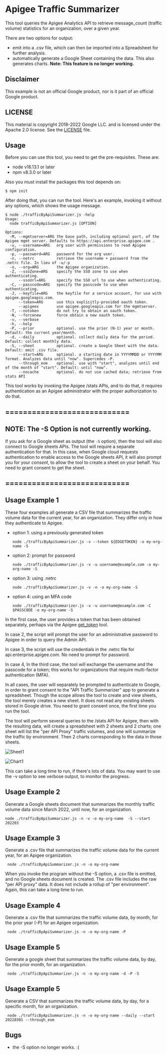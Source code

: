 # Apigee Traffic Summarizer

This tool queries the Apigee Analytics API to retrieve message_count (traffic
volume) statistics for an organization, over a given year.

There are two options for output:

- emit into a .csv file, which can then be imported into a Spreadsheet for further analysis.
- automatically generate a Google Sheet containing the data. This also generates charts. **Note: This feature is no longer working.**

## Disclaimer

This example is not an official Google product, nor is it part of an official Google product.

## LICENSE

This material is copyright 2018-2022 Google LLC.
and is licensed under the Apache 2.0 license. See the [LICENSE](LICENSE) file.

## Usage

Before you can use this tool, you need to get the pre-requisites. These are:
 * node v16.13.1 or later
 * npm v8.3.0 or later

Also you must install the packages this tool depends on:
```
$ npm init
```

After doing that, you can run the tool. Here's an example, invoking it without
any options, which shows the usage message.

```
$ node ./trafficByApiSummarizer.js -help
Usage:
  node trafficByApiSummarizer.js [OPTION]

Options:
  -M, --mgmtserver=ARG the base path, including optional port, of the Apigee mgmt server. Defaults to https://api.enterprise.apigee.com .
  -u, --username=ARG   org user with permissions to read Apigee configuration.
  -p, --password=ARG   password for the org user.
  -n, --netrc          retrieve the username + password from the .netrc file. In lieu of -u/-p
  -o, --org=ARG        the Apigee organization.
  -Z, --ssoZone=ARG    specify the SSO zone to use when authenticating.
      --ssoUrl=ARG     specify the SSO url to use when authenticating.
  -C, --passcode=ARG   specify the passcode to use when authenticating.
  -J, --keyfile=ARG    the keyfile for a service account, for use with apigee.googleapis.com.
      --token=ARG      use this explicitly-provided oauth token.
      --apigeex        use apigee.googleapis.com for the mgmtserver.
  -T, --notoken        do not try to obtain an oauth token.
  -N, --forcenew       force obtain a new oauth token.
  -v, --verbose
  -h, --help
  -P, --prior          optional. use the prior (N-1) year or month. Default: the current year/month.
  -d, --daily          optional. collect daily data for the period. Default: collect monthly data.
  -S, --sheet          optional. create a Google Sheet with the data. Default: emit .csv file.
      --start=ARG      optional. a starting date in YYYYMMDD or YYYYMM format. Analyzes data until "now". Supercedes -P.
      --through_eom    optional. use with "start", analyzes until end of the month of "start". Default: until "now".
      --nocache        optional. do not use cached data; retrieve from stats API
```

This tool works by invoking the Apigee /stats APIs, and to do that, it requires
authentication as an Apigee administrator with the proper authorization to do
that.

## ============================
## NOTE: The -S Option is not currently working.

If you ask for a Google sheet as output (the `-S` option), then the tool will
also connect to Google sheets APIs. The tool will require a separate
authentication for that.  In this case, when Google cloud requests
authentication to enable access to the Google sheets API, it will also prompt
you for your _consent_, to allow the tool to create a sheet on your behalf. You
need to grant consent to get the sheet.

## ============================

## Usage Example 1

These four examples all generate a CSV file that summarizes the traffic volume data for
the current year, for an organization.  They differ only in how they authenticate to Apigee.

* option 1: using a previously generated token
  ```
  node ./trafficByApiSummarizer.js -v --token ${EDGETOKEN} -o my-org-name -S
  ```

* option 2: prompt for password
  ```
  node ./trafficByApiSummarizer.js -v -u username@example.com -o my-org-name -S
  ```
* option 3: using .netrc
  ```
  node ./trafficByApiSummarizer.js -v -n -o my-org-name -S
  ```

* option 4: using an MFA code
  ```
  node ./trafficByApiSummarizer.js -v -u username@example.com -C $PASSCODE -o my-org-name -S
  ```


In the first case, the user provides a token that has been obtained separately, perhaps via the Apigee [get_token](https://docs.apigee.com/api-platform/system-administration/auth-tools) tool.

In case 2, the script will prompt the user for an administrative
password to Apigee in order to query the Admin API.

In case 3, the
script will use the credentials in the .netrc file for
api.enterprise.apigee.com. No need to prompt for password.

In case 4, In the third case, the tool will exchange the
username and the passcode for a token; this works for organizations that require
multi-factor authentication (MFA).

In all cases, the user will separately be prompted to authenticate to Google, in order to
grant consent to the "API Traffic Summarizer" app to generate a
spreadsheet. Though the scope allows the tool to create and view sheets, the
tool merely creates a new sheet. It does not read any existing sheets stored in
Google drive. You need to grant consent once, the first time you run the tool.

The tool will perform several queries to the /stats API for Apigee, then with
the resulting data, will create a spreadsheet with 2 sheets and 2 charts; one sheet will
list the "per API Proxy" traffic volumes, and one will summarize the traffic by
environment. Then 2 charts corresponding to the data in those sheets.


![Sheet1](images/screenshot-20180907-083518.png "per-API Proxy traffic sheet")

![Chart1](images/screenshot-20180907-083533.png "per-API Proxy traffic chart")


This can take a long time to run, if there's lots of data. You may want to use
the -v option to see verbose output, to monitor the progress.


## Usage Example 2

Generate a Google sheets document that summarizes the monthly traffic volume data since
March 2022,  until now, for an organization.

```
node ./trafficByApiSummarizer.js -n -v -o my-org-name  -S --start 202203
```


## Usage Example 3

Generate a .csv file that summarizes the traffic volume data for the current
year, for an Apigee organization.

```
 node ./trafficByApiSummarizer.js -n -o my-org-name
```


When you invoke the program without the -S option, a .csv file is emitted, and
no Google sheets document is created. The .csv file includes the raw "per API
proxy" data. It does not include a rollup of "per environment".  Again, this
can take a long time to run.


## Usage Example 4

Generate a .csv file that summarizes the traffic volume data, by month, for the prior year (-P) for an Apigee organization.


```
 node ./trafficByApiSummarizer.js -n -o my-org-name -P
```

## Usage Example 5

Generate a google sheet that summarizes the traffic volume data, by day, for the prior month, for an organization.

```
 node ./trafficByApiSummarizer.js -n -o my-org-name -d -P -S
```

## Usage Example 5

Generate a CSV that summarizes the traffic volume data, by day, for a specific month, for an organization.

```
 node ./trafficByApiSummarizer.js -n -o my-org-name --daily --start 20220301 --through_eom
```


## Bugs

* the -S option no longer works. :( 
